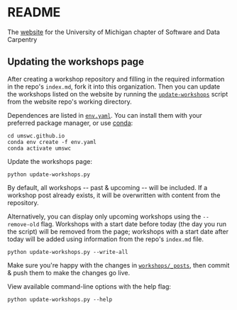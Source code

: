 README
====================

The [website](https://umswc.github.io) for the University of Michigan chapter of Software and Data Carpentry


## Updating the workshops page

After creating a workshop repository and filling in the required information in the repo's `index.md`, fork it into this organization.
Then you can update the workshops listed on the website by running the [`update-workshops`](update-workshops.py) script from the website repo's working directory.

Dependences are listed in [`env.yaml`](env.yaml).
You can install them with your preferred package manager, or use [conda](https://docs.conda.io/en/latest/miniconda.html):

```
cd umswc.github.io
conda env create -f env.yaml
conda activate umswc
```

Update the workshops page:
```
python update-workshops.py
```

By default, all workshops -- past & upcoming -- will be included.
If a workshop post already exists, it will be overwritten with content from the repository.

Alternatively, you can display only upcoming workshops using the `--remove-old` flag.
Workshops with a start date before today (the day you run the script) will be removed from the page;
workshops with a start date after today will be added using information from the repo's `index.md` file.
```
python update-workshops.py --write-all
```

Make sure you're happy with the changes in [`workshops/_posts`](workshops/_posts), then commit & push them to make the changes go live.

View available command-line options with the help flag:
```
python update-workshops.py --help
```
